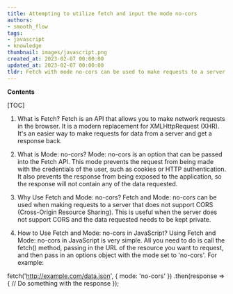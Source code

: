 ```yaml
---
title: Attempting to utilize fetch and input the mode no-cors
authors:
- smooth_flow
tags:
- javascript
- knowledge
thumbnail: images/javascript.png
created_at: 2023-02-07 00:00:00
updated_at: 2023-02-07 00:00:00
tldr: Fetch with mode no-cors can be used to make requests to a server that doesn`t support CORS.
---
```


**Contents**

[TOC]

1. What is Fetch?
Fetch is an API that allows you to make network requests in the browser. It is a modern replacement for XMLHttpRequest (XHR). It's an easier way to make requests for data from a server and get a response back.

2. What is Mode: no-cors?
Mode: no-cors is an option that can be passed into the Fetch API. This mode prevents the request from being made with the credentials of the user, such as cookies or HTTP authentication. It also prevents the response from being exposed to the application, so the response will not contain any of the data requested.

3. Why Use Fetch and Mode: no-cors?
Fetch and Mode: no-cors can be used when making requests to a server that does not support CORS (Cross-Origin Resource Sharing). This is useful when the server does not support CORS and the data requested needs to be kept private.

4. How to Use Fetch and Mode: no-cors in JavaScript?
Using Fetch and Mode: no-cors in JavaScript is very simple. All you need to do is call the fetch() method, passing in the URL of the resource you want to request, and then pass in an options object with the mode set to 'no-cors'. For example:

fetch('http://example.com/data.json', {
  mode: 'no-cors'
})
.then(response => {
  // Do something with the response
});

